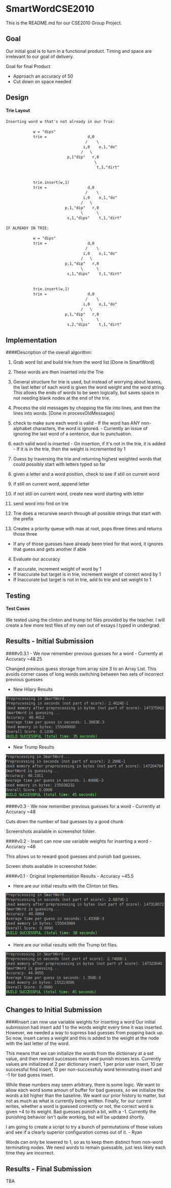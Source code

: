 # SmartWordCSE2010

This is the README.md for our CSE2010 Group Project.

## Goal

Our initial goal is to turn in a functional product.  Timing and space are irrelevant to our goal of delivery.

Goal for final Product
  - Approach an accuracy of 50
  - Cut down on space needed

## Design

#### Trie Layout

	Inserting word w that's not already in our Trie:

                w = "dips"
                trie =                  d,0
                                       /    \
                                      i,0    o,1,"do"
                                     /   \    
                               p,1"dip"   r,0           
                                           \
                                            t,1,"dirt"
                                              
                                                     
                trie.insert(w,1)
                trie =                  d,0
                                       /    \
                                      i,0    o,1,"do"
                                     /   \     
                              p,1,"dip"   r,0           
                                     \      \
                               s,1,"dips"    t,1,"dirt"
	
	IF ALREADY IN TRIE:

                w = "dips"
                trie =                  d,0
                                       /    \
                                      i,0    o,1,"do"
                                     /   \     
                              p,1,"dip"   r,0           
                                     \      \
                               s,1,"dips"    t,1,"dirt"
                                              
                                                     
                trie.insert(w,1)
                trie =                  d,0
                                       /    \
                                      i,0    o,1,"do"
                                     /   \     
                              p,1,"dip"   r,0           
                                     \      \
                               s,2,"dips"    t,1,"dirt"

## Implementation

####Description of the overall algorithm:

1. Grab word list and build trie from the word list [Done in SmartWord]
  1. These words are then inserted into the Trie
  2. General structure for trie is used, but instead of worrying about leaves, the last letter of each word is given the word weight and the word string. This allows the ends of words to be seen logically, but saves space in not needing blank nodes at the end of the trie.

2. Process the old messages by chopping the file into lines, and then the lines into words. [Done in processOldMessages]
  1.  check to make sure each word is valid
    - If the word has ANY non-alphabet characters, the word is ignored.
    - Currently an issue of ignoring the last word of a sentence, due to punctuation.
  2. each valid word is inserted
    - On insertion, if it's not in the trie, it is added
    - If it is in the trie, then the weight is incremented by 1

3. Guess by traversing the trie and returning highest weighted words that could possibly start with letters typed so far
  1. given a letter and a word position, check to see if still on current word
  2. if still on current word, append letter
  3. if not still on current word, create new word starting with letter
  4. send word into find on trie
  5. Trie does a recursive search through all possible strings that start with the prefix
  6. Creates a priority queue with max at root, pops three times and returns those three
  - If any of those guesses have already been tried for that word, it ignores that guess and gets another if able

4. Evaluate our accuracy
  - If accurate, increment weight of word by 1
  - If Inaccurate but target is in trie, increment weight of correct word by 1
  - If Inaccurate but target is not in trie, add to trie and set weight to 1

## Testing

#### Test Cases
We tested using the clinton and trump txt files provided by the teacher.  I will create a few more test files of my own out of essays I typed in undergrad.



## Results - Initial Submission
####v0.3.1 - We now remember previous guesses for a word - Currently at Accuracy ~48.25

Changed previous guess storage from array size 3 to an Array List.  This avoids corner cases of long words switching between two sets of incorrect previous guesses

  - New Hilary Results

![Alt text](https://github.com/ryanbomo/SmartWordCSE2010/blob/master/screenshots/test_hilary_4.png?raw=true)

  - New Trump Results

![Alt text](https://github.com/ryanbomo/SmartWordCSE2010/blob/master/screenshots/test_trump_4.png?raw=true)

####v0.3 - We now remember previous guesses for a word - Currently at Accuracy ~48

Cuts down the number of bad guesses by a good chunk

Screenshots available in screenshot folder.

####v0.2 - Insert can now use variable weights for inserting a word - Accuracy ~46

This allows us to reward good guesses and punish bad guesses.

Screen shots available in screenshot folder.

####v0.1 - Original Implementation Results - Accuracy ~45.5

- Here are our initial results with the Clinton txt files.

![Alt text](https://github.com/ryanbomo/SmartWordCSE2010/blob/master/screenshots/test_hilary_1.png?raw=true)

- Here are our initial results with the Trump txt files.

![Alt text](https://github.com/ryanbomo/SmartWordCSE2010/blob/master/screenshots/test_trump_1.png?raw=true)


## Changes to Initial Submission

####Insert can now use variable weights for inserting a word
Our initial submission had insert add 1 to the words weight every time it was inserted.  However, we needed a way to supress bad guesses from popping back up.  So now, insert caries a weight and this is added to the weight at the node with the last letter of the word.  

This means that we can initialize the words from the dictionary at a set value, and then reward successes more and punish misses less.  Currently values are initialized at 2 per dictionary insert, 1 per prior user insert, 10 per successful find insert, 10 per non-successfuly word terminating insert and -1 for bad guess insert.

While these numbers may seem arbitrary, there is some logic.  We want to allow each word some amoun of buffer for bad guesses, so we initialize the words a bit higher than the baseline.  We want our prior history to matter, but not as much as what is currently being written.  Finally, for our current writes, whether a word is guessed correctly or not, the correct word is given +4 to its weight.  Bad guesses punish a bit, with a -1.  Currently the punishing behavior isn't quite working, but will be updated shortly.

I am going to create a script to try a bunch of permutations of these values and see if a clearly superior configuration comes out of it. - Ryan

Words can only be lowered to 1, so as to keep them distinct from non-word terminating nodes.  We need words to remain guessable, just less likely each time they are incorrect.

## Results - Final Submission

TBA

